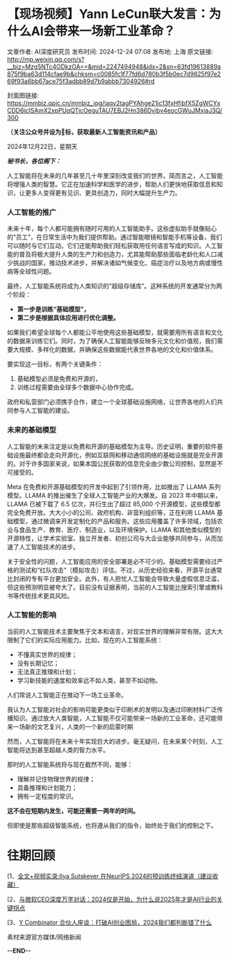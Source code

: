 # 【现场视频】Yann LeCun联大发言：为什么AI会带来一场新工业革命？

文章作者: AI深度研究员
发布时间: 2024-12-24 07:08
发布地: 上海
原文链接: http://mp.weixin.qq.com/s?__biz=Mzg5NTc4ODkzOA==&mid=2247494948&idx=2&sn=63fd19613889a875f9ba63d114cfae9b&chksm=c0085fc1f77fd6d780b3f5b0ec7d9825f97e269f93a6bb67ace75f3adbb89d7b9abbb7304926#rd

封面图链接: https://mmbiz.qpic.cn/mmbiz_jpg/iaqv2tagPYAhge21ic13fxHfibfX5ZgWCYxCDD6icISAmX2xpPUqQTicOeguTAU7EBJ2Hn386Dviby4eocGWuJMxiaJ3Q/300

**（关注公众号并设为🌟标，获取最新人工智能资讯和产品）**

2024年12月22日，星期天

 _**秘书长，各位阁下：**_

人工智能将在未来的几年甚至几十年里深刻改变我们的世界。简而言之，人工智能将增强人类的智慧。它正在加速科学和医学的进步，帮助人们更快地获取信息和知识，让更多人变得更有见识、更具创造力，同时大幅提升生产力。

### 人工智能的推广

未来十年，每个人都可能拥有随时可用的人工智能助手。这些虚拟助手就像贴心的“员工”，在日常生活中为我们提供帮助。通过智能眼镜和智能手机等设备，我们可以随时与它们互动。它们还能帮助我们轻松获取用任何语言写成的知识。人工智能的普及将极大提升人类的生产力和创造力，尤其能帮助那些面临老龄化和人口减少挑战的国家，推动技术进步，并解决诸如气候变化、癌症治疗以及地方病或慢性病等全球性问题。

最终，人工智能系统将成为人类知识的“超级存储库”。这种系统的开发通常分为两个阶段：

  * **第一步是训练“基础模型”，**
  * **第二步是根据具体应用进行优化调整。**

如果我们希望全球每个人都能公平地使用这些基础模型，就需要用所有语言和文化的数据来训练它们。同时，为了确保人工智能能够反映多元文化和价值观，我们需要大规模、多样化的数据，并确保这些数据能代表世界各地的文化和价值体系。

要实现这一目标，有两个关键条件：

  1. 基础模型必须是免费和开源的，
  2. 训练过程需要由全球多个数据中心协作完成。

政府和私营部门必须携手合作，建立一个全球基础设施网络，让世界各地的人们共同参与人工智能的建设。

### 未来的基础模型

人工智能的未来注定是以免费和开源的基础模型为主导。历史证明，重要的软件基础设施最终都会走向开源化，例如互联网和移动通信网络的基础设施就是完全开源的。对于许多国家来说，如果本国公民获取的信息完全由少数公司控制，显然是不可接受的。

Meta 在免费和开源基础模型的开发中起到了引领作用，比如推出了 LLAMA 系列模型。LLAMA 的推出催生了全球人工智能产业的大爆发。自 2023
年中期以来，LLAMA 已被下载了 6.5 亿次，并衍生出了超过 85,000
个开源模型，这些模型都完全免费开放。大大小小的公司、政府机构、非营利组织等，正在利用 LLAMA
基础模型，通过微调来开发定制化的产品和服务。这些应用覆盖了许多领域，包括农业与食品生产、教育、医疗、制造业，以及环境保护。LLAMA
和其他类似模型的开源特性，让学术实验室、独立开发者、初创公司与大企业能够共同参与，从而加速了人工智能技术的进步。

关于安全性的问题，人工智能应用的安全部署是必不可少的。基础模型需要经过严格的测试和“红队攻击”（模拟攻击）评估。不过，从历史经验来看，开源平台通常比封闭的专有平台更加安全。此外，有人担忧人工智能会导致大量虚假信息泛滥，但这些预测明显被夸大了。目前没有证据表明，当前的人工智能比搜索引擎或教科书等传统技术更具风险。

### 人工智能的影响

当前的人工智能技术主要聚焦于文本和语言，对现实世界的理解非常有限。这大大限制了它们的实际应用能力。比如，现在的人工智能系统：

  * 不懂真实世界的规律；
  * 没有长期记忆；
  * 无法真正推理和计划；
  * 学习新技能的速度和效率远不如人类，甚至不如动物。

人们常说人工智能正在推动下一场工业革命。

我认为人工智能对社会的影响可能更类似于印刷术的发明以及通过印刷材料广泛传播知识。通过放大人类智能，人工智能不仅可能带来一场新的工业革命，还可能带来一场新的文艺复兴，人类的一个新的启蒙时期

然而，人工智能将在未来十年实现巨大的进步。毫无疑问，在未来某个时刻，人工智能将达到甚至超越人类的智力水平。

那时的人工智能系统将与现在截然不同，能够：

  * 理解并记住物理世界的规律；
  * 具备推理和计划能力；
  * 拥有一定程度的常识。

**这不会在短期内发生，可能还需要一两年的时间。**

但即使是那些超级智能系统，也将遵从我们的指令，始终处于我们的控制之下。

# 往期回顾

[1、[全文+视频实录:Ilya Sutskever 在NeurIPS
2024的预训练终结演讲（建议收藏）](https://mp.weixin.qq.com/s?__biz=Mzg5NTc4ODkzOA==&mid=2247494782&idx=2&sn=5c2033d4e97ff318d067940ee36f06f3&scene=21#wechat_redirect)

[2、[与微软CEO深度万字对话：2024仅是开始，为什么说2025年才是AI行业的关键拐点](https://mp.weixin.qq.com/s?__biz=Mzg5NTc4ODkzOA==&mid=2247494782&idx=1&sn=b41716b308d0d50fd1ce7aad350502ee&scene=21#wechat_redirect)

[3、[Y Combinator
合伙人座谈：打破AI创业困局，2024我们都判断错了什么](https://mp.weixin.qq.com/s?__biz=Mzg5NTc4ODkzOA==&mid=2247494848&idx=1&sn=e9348dd751db60752e2c57aae001d55f&scene=21#wechat_redirect)

素材来源官方媒体/网络新闻

**\--END--**

